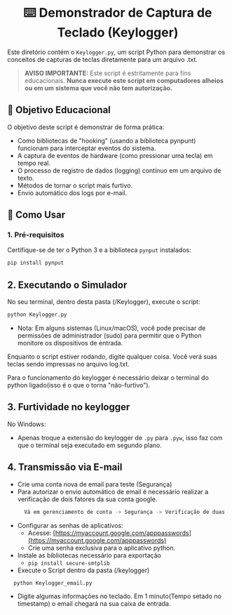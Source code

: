 <h1 align="center"> ⌨️ Demonstrador de Captura de Teclado (Keylogger)</h1>

Este diretório contém o `Keylogger.py`, um script Python para demonstrar os conceitos de capturas de teclas diretamente para um arquivo .txt.

> **AVISO IMPORTANTE:** Este script é estritamente para fins educacionais. **Nunca execute este script em computadores alheios ou em um sistema que você não tem autorização.**

## 🎯 Objetivo Educacional

O objetivo deste script é demonstrar de forma prática:
* Como bibliotecas de "hooking" (usando a biblioteca pynpunt) funcionam para interceptar eventos do sistema.
* A captura de eventos de hardware (como pressionar uma tecla) em tempo real.
* O processo de registro de dados (logging) contínuo em um arquivo de texto.
* Métodos de tornar o script mais furtivo.
* Envio automático dos logs por e-mail.

## 🚀 Como Usar

### 1. Pré-requisitos

Certifique-se de ter o Python 3 e a biblioteca `pynput` instalados:
```bash
pip install pynput
```

## 2. Executando o Simulador
No seu terminal, dentro desta pasta (/Keylogger), execute o script:
```bash
python Keylogger.py
```
  - Nota: Em alguns sistemas (Linux/macOS), você pode precisar de permissões de administrador (sudo) para permitir que o Python monitore os dispositivos de entrada. 

Enquanto o script estiver rodando, digite qualquer coisa. Você verá suas teclas sendo impressas no arquivo log.txt.

Para o funcionamento do keylogger é necessário deixar o terminal do python ligado(isso é o que o torna "não-furtivo").

## 3. Furtividade no keylogger
No Windows:
  - Apenas troque a extensão do keylogger de `.py` para `.pyw`, isso faz com que o terminal seja executado em segundo plano.

## 4. Transmissão via E-mail
  - Crie uma conta nova de email para teste (Segurança)
  - Para autorizar o envio automático de email é necessário realizar a verificação de dois fatores da sua conta google.
      ```bash
        Vá em gerenciamento de conta -> Segurança -> Verificação de duas etapas
      ```
  - Configurar as senhas de aplicativos:
    - Acesse: [https://myaccount.google.com/apppasswords](https://myaccount.google.com/apppasswords)
    - Crie uma senha exclusiva para o aplicativo python.
  - Instale as bibliotecas necessário para exportação
    - `pip install secure-smtplib`
  - Execute o Script dentro da pasta (/keylogger)
  ```bash
    python Keylogger_email.py
  ```
  - Digite algumas informações no teclado. Em 1 minuto(Tempo setado no timestamp) o email chegará na sua caixa de entrada.

